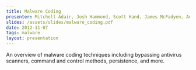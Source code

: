 ```yaml
---
title: Malware Coding
presenter: Mitchell Adair, Josh Hammond, Scott Hand, James McFadyen, Adam Miller
slides: /assets/slides/malware_coding.pdf
date: 2012-11-07
tags: malware
layout: presentation
---
```

An overview of malware coding techniques including bypassing antivirus scanners, command and control methods, persistence, and more.
